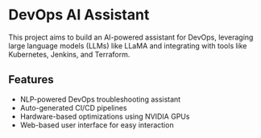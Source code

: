 # DevOps AI Assistant

This project aims to build an AI-powered assistant for DevOps, leveraging large language models (LLMs) like LLaMA and integrating with tools like Kubernetes, Jenkins, and Terraform.

## Features
- NLP-powered DevOps troubleshooting assistant
- Auto-generated CI/CD pipelines
- Hardware-based optimizations using NVIDIA GPUs
- Web-based user interface for easy interaction
